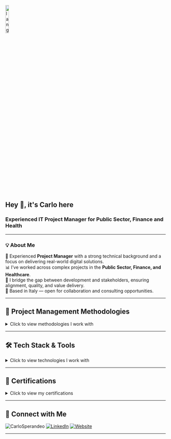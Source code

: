 <p align="left"><img width=15%" src="lang.gif" alt="lang image here" /></p>

## Hey 👋, it's Carlo here

### Experienced IT Project Manager for Public Sector, Finance and Health

---

### 💡 About Me

🎯 Experienced **Project Manager** with a strong technical background and a focus on delivering real-world digital solutions.  
📊 I’ve worked across complex projects in the **Public Sector, Finance, and Healthcare**.  
👥 I bridge the gap between development and stakeholders, ensuring alignment, quality, and value delivery.  
📍 Based in Italy — open for collaboration and consulting opportunities.

---

## 📐 Project Management Methodologies

<details>
<summary>Click to view methodologies I work with</summary>

<table>
  <tr>
    <td><img src="https://img.shields.io/badge/Agile-02569B?style=for-the-badge&logo=agile&logoColor=white" /><br/>Agile</td>
    <td><img src="https://img.shields.io/badge/Scrum-6DB33F?style=for-the-badge&logo=scrumalliance&logoColor=white" /><br/>Scrum</td>
    <td><img src="https://img.shields.io/badge/Kanban-0052CC?style=for-the-badge&logo=trello&logoColor=white" /><br/>Kanban</td>
    <td><img src="https://img.shields.io/badge/Waterfall-999999?style=for-the-badge" /><br/>Waterfall</td>
  </tr>
</table>
</details>

---

## 🛠️ Tech Stack & Tools

<details>
<summary>Click to view technologies I work with</summary>

<table>
  <tr>
    <td><strong>Frontend</strong></td>
    <td>
      <img src="https://img.shields.io/badge/React-20232A?style=for-the-badge&logo=react&logoColor=61DAFB" /><br/>React
    </td>
    <td>
      <img src="https://img.shields.io/badge/Next.js-000?style=for-the-badge&logo=nextdotjs&logoColor=white" /><br/>Next.js
    </td>
    <td>
      <img src="https://img.shields.io/badge/TailwindCSS-38B2AC?style=for-the-badge&logo=tailwind-css&logoColor=white" /><br/>Tailwind
    </td>
  </tr>
  <tr>
    <td><strong>Backend</strong></td>
    <td>
      <img src="https://img.shields.io/badge/NestJS-E0234E?style=for-the-badge&logo=nestjs&logoColor=white" /><br/>NestJS
    </td>
    <td>
      <img src="https://img.shields.io/badge/Node.js-339933?style=for-the-badge&logo=nodedotjs&logoColor=white" /><br/>Node.js
    </td>
    <td>
      <img src="https://img.shields.io/badge/PHP-777BB4?style=for-the-badge&logo=php&logoColor=white" /><br/>PHP
    </td>
  </tr>
  <tr>
    <td><strong>Database</strong></td>
    <td>
      <img src="https://img.shields.io/badge/PostgreSQL-316192?style=for-the-badge&logo=postgresql&logoColor=white" /><br/>PostgreSQL
    </td>
    <td>
      <img src="https://img.shields.io/badge/MongoDB-4EA94B?style=for-the-badge&logo=mongodb&logoColor=white" /><br/>MongoDB
    </td>
    <td>
      <img src="https://img.shields.io/badge/MySQL-005C84?style=for-the-badge&logo=mysql&logoColor=white" /><br/>MySQL
    </td>
  </tr>
  <tr>
    <td><strong>DevOps</strong></td>
    <td>
      <img src="https://img.shields.io/badge/Docker-2496ED?style=for-the-badge&logo=docker&logoColor=white" /><br/>Docker
    </td>
    <td>
      <img src="https://img.shields.io/badge/Traefik-10AAEB?style=for-the-badge&logo=traefikproxy&logoColor=white" /><br/>Traefik
    </td>
    <td>
      <img src="https://img.shields.io/badge/Keycloak-000000?style=for-the-badge&logo=keycloak&logoColor=white" /><br/>Keycloak
    </td>
  </tr>
  <tr>
    <td><strong>Strumenti</strong></td>
    <td>
      <img src="https://img.shields.io/badge/Jira-0052CC?style=for-the-badge&logo=jira&logoColor=white" /><br/>Jira
    </td>
    <td>
      <img src="https://img.shields.io/badge/Visual%20Studio%20Code-0078d7.svg?style=for-the-badge&logo=visual-studio-code&logoColor=white" /><br/>VS Code
    </td>
    <td>
      <img src="https://img.shields.io/badge/Postman-FF6C37?style=for-the-badge&logo=postman&logoColor=white" /><br/>Postman
    </td>
  </tr>
</table>

</details>

---

## 📜 Certifications

<details>
<summary>Click to view my certifications</summary>

<table>
  <tr>
    <td align="center" valign="middle">
      <a href="https://coursera.org/share/7fcfb848fdf3135ac6d692de1a660657" target="_blank">
        <img src="https://img.shields.io/badge/Google%20Project%20Management-DB4437?style=for-the-badge&logo=google&logoColor=white" /><br/>
      </a>
    </td>
  </tr>
    <tr>
    <td align="center" valign="middle">
      <a href="https://coursera.org/share/27108a64b553849830413e825b3f573b" target="_blank">
        <img src="https://img.shields.io/badge/Meta%20Front--End%20Developer-1877F2?style=for-the-badge&logo=meta&logoColor=white" /><br/>
      </a>
    </td>
  </tr>
</table>
</details>

---

## 🤝 Connect with Me

![CarloSperandeo](https://komarev.com/ghpvc/?username=CarloSperandeo&label=Profile%20views&color=0e75b6&style=for-the-badge)
[![LinkedIn](https://img.shields.io/badge/LinkedIn-csperandeo-blue?style=for-the-badge&logo=linkedin)](https://www.linkedin.com/in/csperandeo/)
[![Website](https://img.shields.io/badge/Portfolio-sperandeo.pm-informational?style=for-the-badge&logo=about-dot-me&logoColor=white)](https://sperandeo.pm)

---
